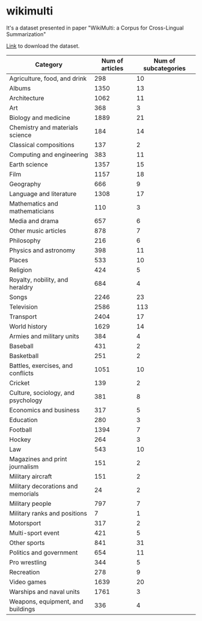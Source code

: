# wikimulti

It's a dataset presented in paper "WikiMulti: a Corpus for Cross-Lingual Summarization" 

[Link](https://drive.google.com/uc?id=1XImihELCfFKG0c0Pyvlg8EwyEnzj2QmJ) to download the dataset.


| **Category**                       | **Num of articles** | **Num of subcategories** |
|------------------------------------|---------------------|--------------------------|
| Agriculture, food, and drink       | 298                 | 10                       |
| Albums                             | 1350                | 13                       |
| Architecture                       | 1062                | 11                       |
| Art                                | 368                 | 3                        |
| Biology and medicine               | 1889                | 21                       |
| Chemistry and materials science    | 184                 | 14                       |
| Classical compositions             | 137                 | 2                        |
| Computing and engineering          | 383                 | 11                       |
| Earth science                      | 1357                | 15                       |
| Film                               | 1157                | 18                       |
| Geography                          | 666                 | 9                        |
| Language and literature            | 1308                | 17                       |
| Mathematics and mathematicians     | 110                 | 3                        |
| Media and drama                    | 657                 | 6                        |
| Other music articles               | 878                 | 7                        |
| Philosophy                         | 216                 | 6                        |
| Physics and astronomy              | 398                 | 11                       |
| Places                             | 533                 | 10                       |
| Religion                           | 424                 | 5                        |
| Royalty, nobility, and heraldry    | 684                 | 4                        |
| Songs                              | 2246                | 23                       |
| Television                         | 2586                | 113                      |
| Transport                          | 2404                | 17                       |
| World history                      | 1629                | 14                       |
| Armies and military units          | 384                 | 4                        |
| Baseball                           | 431                 | 2                        |
| Basketball                         | 251                 | 2                        |
| Battles, exercises, and conflicts  | 1051                | 10                       |
| Cricket                            | 139                 | 2                        |
| Culture, sociology, and psychology | 381                 | 8                        |
| Economics and business             | 317                 | 5                        |
| Education                          | 280                 | 3                        |
| Football                           | 1394                | 7                        |
| Hockey                             | 264                 | 3                        |
| Law                                | 543                 | 10                       |
| Magazines and print journalism     | 151                 | 2                        |
| Military aircraft                  | 151                 | 2                        |
| Military decorations and memorials | 24                  | 2                        |
| Military people                    | 797                 | 7                        |
| Military ranks and positions       | 7                   | 1                        |
| Motorsport                         | 317                 | 2                        |
| Multi-sport event                  | 421                 | 5                        |
| Other sports                       | 841                 | 31                       |
| Politics and government            | 654                 | 11                       |
| Pro wrestling                      | 344                 | 5                        |
| Recreation                         | 278                 | 9                        |
| Video games                        | 1639                | 20                       |
| Warships and naval units           | 1761                | 3                        |
| Weapons, equipment, and buildings  | 336                 | 4                        |
